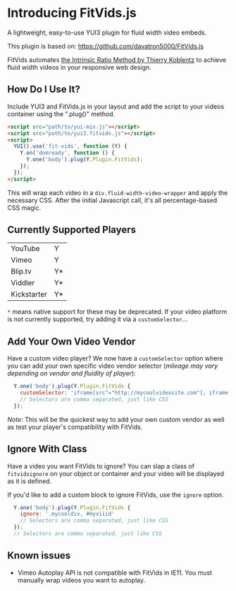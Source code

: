 # Introducing FitVids.js
A lightweight, easy-to-use YUI3 plugin for fluid width video embeds.

This plugin is based on: https://github.com/davatron5000/FitVids.js

FitVids automates [the Intrinsic Ratio Method by Thierry Koblentz](http://www.alistapart.com/articles/creating-intrinsic-ratios-for-video/) to achieve fluid width videos in your responsive web design.

## How Do I Use It?
Include YUI3 and FitVids.js in your layout and add the script to your videos container using the ".plug()" method.

```html
<script src="path/to/yui-min.js"></script>
<script src="path/to/yui3.fitvids.js"></script>
<script>
  YUI().use('fit-vids', function (Y) {
    Y.on('domready', function () {
      Y.one('body').plug(Y.Plugin.FitVids);
    });
  });
</script>
```

This will wrap each video in a `div.fluid-width-video-wrapper` and apply the necessary CSS. After the initial Javascript call, it's all percentage-based CSS magic.

## Currently Supported Players

<table>
<tr><td>YouTube</td><td>Y</td></tr>
<tr><td>Vimeo</td><td>Y</td></tr>
<tr><td>Blip.tv</td><td>Y*</td></tr>
<tr><td>Viddler</td><td>Y*</td></tr>
<tr><td>Kickstarter</td><td> Y*</td></tr>
</table>

`*` means native support for these may be deprecated. If your video platform is not currently supported, try adding it via a `customSelector`...

## Add Your Own Video Vendor
Have a custom video player? We now have a `customSelector` option where you can add your own specific video vendor selector (_mileage may vary depending on vendor and fluidity of player_):

```javascript
  Y.one('body').plug(Y.Plugin.FitVids {
    customSelector: 'iframe[src^="http://mycoolvideosite.com"], iframe[src^="http://myviiids.com"]'
    // Selectors are comma separated, just like CSS
  });
```

_Note:_ This will be the quickest way to add your own custom vendor as well as test your player's compatibility with FitVids.

## Ignore With Class
Have a video you want FitVids to ignore? You can slap a class of `fitvidsignore` on your object or container and your video will be displayed as it is defined.

If you'd like to add a custom block to ignore FitVids, use the `ignore` option.

```javascript
  Y.one('body').plug(Y.Plugin.FitVids {
    ignore: '.mycooldiv, #myviiid'
    // Selectors are comma separated, just like CSS
  });
  // Selectors are comma separated, just like CSS
```

## Known issues

* Vimeo Autoplay API is not compatible with FitVids in IE11. You must manually wrap videos you want to autoplay.
